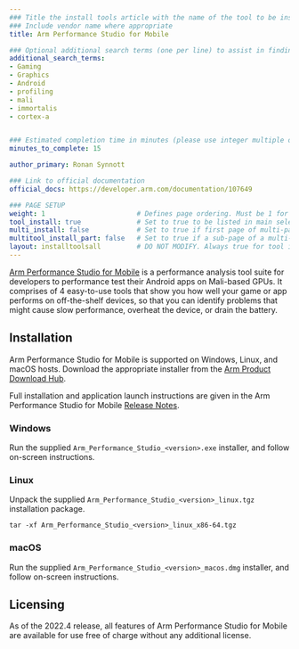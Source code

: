 ```yaml
---
### Title the install tools article with the name of the tool to be installed
### Include vendor name where appropriate
title: Arm Performance Studio for Mobile

### Optional additional search terms (one per line) to assist in finding the article
additional_search_terms:
- Gaming
- Graphics
- Android
- profiling
- mali
- immortalis
- cortex-a


### Estimated completion time in minutes (please use integer multiple of 5)
minutes_to_complete: 15

author_primary: Ronan Synnott

### Link to official documentation
official_docs: https://developer.arm.com/documentation/107649

### PAGE SETUP
weight: 1                       # Defines page ordering. Must be 1 for first (or only) page.
tool_install: true              # Set to true to be listed in main selection page, else false
multi_install: false            # Set to true if first page of multi-page article, else false
multitool_install_part: false   # Set to true if a sub-page of a multi-page article, else false
layout: installtoolsall         # DO NOT MODIFY. Always true for tool install articles
---
```

[Arm Performance Studio for Mobile](https://developer.arm.com/Tools%20and%20Software/Arm%20Mobile%20Studio) is a performance analysis tool suite for developers to performance test their Android apps on Mali-based GPUs. It comprises of 4 easy-to-use tools that show you how well your game or app performs on off-the-shelf devices, so that you can identify problems that might cause slow performance, overheat the device, or drain the battery. 

## Installation

Arm Performance Studio for Mobile is supported on Windows, Linux, and macOS hosts. Download the appropriate installer from the [Arm Product Download Hub](https://developer.arm.com/downloads/view/MOBST-PRO0).

Full installation and application launch instructions are given in the Arm Performance Studio for Mobile [Release Notes](https://developer.arm.com/documentation/107649).

### Windows

Run the supplied `Arm_Performance_Studio_<version>.exe` installer, and follow on-screen instructions.

### Linux

Unpack the supplied `Arm_Performance_Studio_<version>_linux.tgz` installation package.
```command
tar -xf Arm_Performance_Studio_<version>_linux_x86-64.tgz
```
### macOS

Run the supplied `Arm_Performance_Studio_<version>_macos.dmg` installer, and follow on-screen instructions.

## Licensing

As of the 2022.4 release, all features of Arm Performance Studio for Mobile are available for use free of charge without any additional license.
